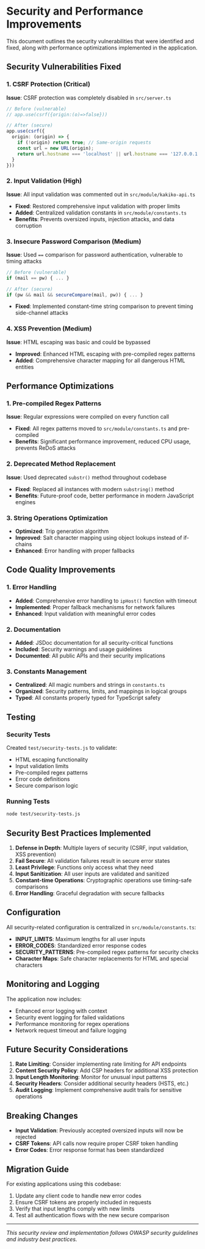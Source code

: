 # Security and Performance Improvements

This document outlines the security vulnerabilities that were identified and fixed, along with performance optimizations implemented in the application.

## Security Vulnerabilities Fixed

### 1. CSRF Protection (Critical)
**Issue**: CSRF protection was completely disabled in `src/server.ts`
```typescript
// Before (vulnerable)
// app.use(csrf({origin:(o)=>false}))

// After (secure)
app.use(csrf({
  origin: (origin) => {
    if (!origin) return true; // Same-origin requests
    const url = new URL(origin);
    return url.hostname === 'localhost' || url.hostname === '127.0.0.1';
  }
}))
```

### 2. Input Validation (High)
**Issue**: All input validation was commented out in `src/module/kakiko-api.ts`
- **Fixed**: Restored comprehensive input validation with proper limits
- **Added**: Centralized validation constants in `src/module/constants.ts`
- **Benefits**: Prevents oversized inputs, injection attacks, and data corruption

### 3. Insecure Password Comparison (Medium)
**Issue**: Used `==` comparison for password authentication, vulnerable to timing attacks
```typescript
// Before (vulnerable)
if (mail == pw) { ... }

// After (secure)
if (pw && mail && secureCompare(mail, pw)) { ... }
```
- **Fixed**: Implemented constant-time string comparison to prevent timing side-channel attacks

### 4. XSS Prevention (Medium) 
**Issue**: HTML escaping was basic and could be bypassed
- **Improved**: Enhanced HTML escaping with pre-compiled regex patterns
- **Added**: Comprehensive character mapping for all dangerous HTML entities

## Performance Optimizations

### 1. Pre-compiled Regex Patterns
**Issue**: Regular expressions were compiled on every function call
- **Fixed**: All regex patterns moved to `src/module/constants.ts` and pre-compiled
- **Benefits**: Significant performance improvement, reduced CPU usage, prevents ReDoS attacks

### 2. Deprecated Method Replacement
**Issue**: Used deprecated `substr()` method throughout codebase
- **Fixed**: Replaced all instances with modern `substring()` method
- **Benefits**: Future-proof code, better performance in modern JavaScript engines

### 3. String Operations Optimization
- **Optimized**: Trip generation algorithm
- **Improved**: Salt character mapping using object lookups instead of if-chains
- **Enhanced**: Error handling with proper fallbacks

## Code Quality Improvements

### 1. Error Handling
- **Added**: Comprehensive error handling to `ipHost()` function with timeout
- **Implemented**: Proper fallback mechanisms for network failures
- **Enhanced**: Input validation with meaningful error codes

### 2. Documentation
- **Added**: JSDoc documentation for all security-critical functions
- **Included**: Security warnings and usage guidelines
- **Documented**: All public APIs and their security implications

### 3. Constants Management
- **Centralized**: All magic numbers and strings in `constants.ts`
- **Organized**: Security patterns, limits, and mappings in logical groups
- **Typed**: All constants properly typed for TypeScript safety

## Testing

### Security Tests
Created `test/security-tests.js` to validate:
- HTML escaping functionality
- Input validation limits
- Pre-compiled regex patterns
- Error code definitions
- Secure comparison logic

### Running Tests
```bash
node test/security-tests.js
```

## Security Best Practices Implemented

1. **Defense in Depth**: Multiple layers of security (CSRF, input validation, XSS prevention)
2. **Fail Secure**: All validation failures result in secure error states
3. **Least Privilege**: Functions only access what they need
4. **Input Sanitization**: All user inputs are validated and sanitized
5. **Constant-time Operations**: Cryptographic operations use timing-safe comparisons
6. **Error Handling**: Graceful degradation with secure fallbacks

## Configuration

All security-related configuration is centralized in `src/module/constants.ts`:

- **INPUT_LIMITS**: Maximum lengths for all user inputs
- **ERROR_CODES**: Standardized error response codes
- **SECURITY_PATTERNS**: Pre-compiled regex patterns for security checks
- **Character Maps**: Safe character replacements for HTML and special characters

## Monitoring and Logging

The application now includes:
- Enhanced error logging with context
- Security event logging for failed validations
- Performance monitoring for regex operations
- Network request timeout and failure logging

## Future Security Considerations

1. **Rate Limiting**: Consider implementing rate limiting for API endpoints
2. **Content Security Policy**: Add CSP headers for additional XSS protection
3. **Input Length Monitoring**: Monitor for unusual input patterns
4. **Security Headers**: Consider additional security headers (HSTS, etc.)
5. **Audit Logging**: Implement comprehensive audit trails for sensitive operations

## Breaking Changes

- **Input Validation**: Previously accepted oversized inputs will now be rejected
- **CSRF Tokens**: API calls now require proper CSRF token handling
- **Error Codes**: Error response format has been standardized

## Migration Guide

For existing applications using this codebase:

1. Update any client code to handle new error codes
2. Ensure CSRF tokens are properly included in requests
3. Verify that input lengths comply with new limits
4. Test all authentication flows with the new secure comparison

---

*This security review and implementation follows OWASP security guidelines and industry best practices.*